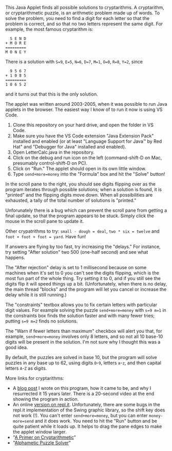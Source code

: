 This Java Applet finds all possible solutions to cryptarithms. A cryptarithm,
or cryptarithmetic puzzle, is an arithmetic problem made up of words. To solve
the problem, you need to find a digit for each letter so that the problem is
correct, and so that no two letters represent the same digit. For example,
the most famous cryptarithm is:

```
  S E N D
+ M O R E
=========
M O N E Y
```

There is a solution with `S=9`, `E=5`, `N=6`, `D=7`, `M=1`, `O=0`, `R=8`, `Y=2`, since

```
  9 5 6 7
+ 1 0 8 5
=========
1 0 6 5 2
```

and it turns out that this is the only solution.

The applet was written around 2003-2005, when it was possible to run Java
applets in the browser. The easiest way I know of to run it now is using
VS Code.

1. Clone this repository on your hard drive, and open the folder in VS Code.
1. Make sure you have the VS Code extension "Java Extension Pack" installed
   and enabled (or at least "Language Support for Java™ by Red Hat" and
   "Debugger for Java" installed and enabled).
1. Open LetterCalc.java in the repository.
1. Click on the debug and run icon on the left (command-shift-D on Mac,
   presumably control-shift-D on PC).
1. Click on "Run." The applet should open in its own little window.
1. Type `send+more=money` into the "Formula" box and hit the "Solve" button!

In the scroll pane to the right, you should see digits flipping over as the program
iterates through possible solutions; when a solution is found, it is "printed"
and the flipping digits move down. When all possibilities are exhausted, a
tally of the total number of solutions is "printed."

Unforunately there is a bug which can prevent the scroll pane from getting a
final update, so that the program appears to be stuck. Simply click the mouse
in the scroll pane to update it.

Other crypatrithms to try: `small - dough = deal`, `two * six = twelve`
and `foot + foot + foot = yard`. Have fun!

If answers are flying by too fast, try increasing the "delays." For
instance, try setting "After solution" two 500 (one-half second) and
see what happens.

The "After rejection" delay is set to 1 millisecond because on some
machines when it's set to 0 you can't see the digits flipping, which is the
most fun part of the whole thing. Try setting it to 0, and if you still see
the digits flip it will speed things up a bit. (Unfortunately, when there is
no delay, the main thread "blocks" and the program will let you cancel or
increase the delay while it is still running.)

The "constraints" textbox allows you to fix certain letters with particular digit
values. For example solving the puzzle `send+more=money` with `s=9 m=1` in the
constraints box finds the solution faster and with many fewer tries; putting
`s=9 m=2` finds no solutions.

The "Warn if fewer letters than maximum" checkbox will alert you that, for
example, `send+more=money` involves only 8 letters, and so not all 10 base-10
digits will be present in the solution. I'm not sure why I thought this was
a good idea.

By default, the puzzles are solved in base 10, but the program will solve
puzzles in any base up to 62, using digits `0`-`9`, letters `a`-`z`, and then capital
letters `A`-`Z` as digits.

More links for cryptarithms:

- A [blog post](https://nat.familykuhn.net/2020/01/cryptarithm/) I wrote on this program, how it came to be, and why I resurrected it 15 years later. There is a 20-second video at the end showing
  the program in action.
- An online [version on repl.it](https://repl.it/@NatKuhn/LetterCalc).
  Unfortunately, there are some bugs in the repl.it implementation of the Swing
  graphic library, so the shift key does not work (!). You can't enter `send+more=money`,
  but you can enter `money-more=send` and it does work. You need to hit the "Run"
  button and be quite patient while it loads up. It helps to drag the pane edges to make the
  applet window larger.
- "[A Primer on Cryptarithmetic](http://cryptarithms.awardspace.us/primer.html)"
- "[Alphametic Puzzle Solver](http://www.tkcs-collins.com/truman/alphamet/alpha_solve.shtml)"
